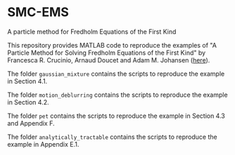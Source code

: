 # SMC-EMS

A particle method for Fredholm Equations of the First Kind

This repository provides MATLAB code to reproduce the examples of "A Particle Method for Solving Fredholm Equations of the First Kind" by Francesca R. Crucinio, Arnaud Doucet and Adam M. Johansen ([here]()).

The folder `gaussian_mixture` contains the scripts to reproduce the example in Section 4.1.

The folder `motion_deblurring` contains the scripts to reproduce the example in Section 4.2.

The folder `pet` contains the scripts to reproduce the example in Section 4.3 and Appendix F.

The folder `analytically_tractable` contains the scripts to reproduce the example in Appendix E.1.
